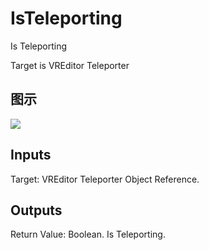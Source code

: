 # IsTeleporting

Is Teleporting

Target is VREditor Teleporter

## 图示

![]($-20221218-21110936.png)

## Inputs

Target: VREditor Teleporter Object Reference.  

## Outputs

Return Value: Boolean. Is Teleporting.

